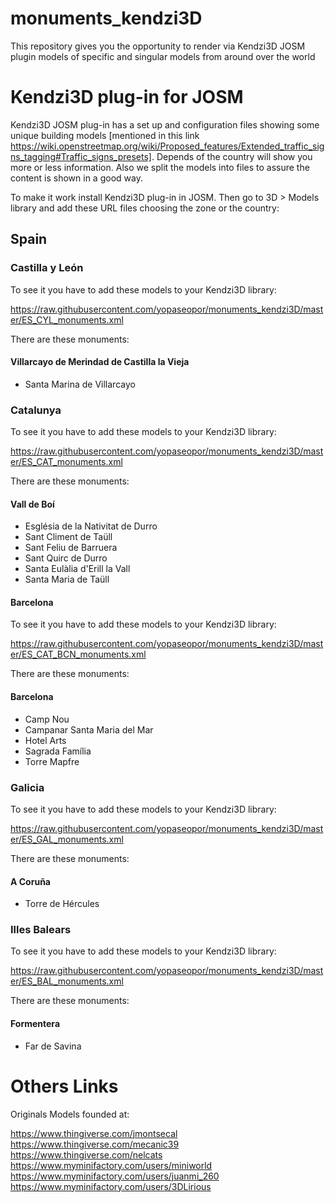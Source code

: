# monuments_kendzi3D
This repository gives you the opportunity to render via Kendzi3D JOSM plugin models of specific and singular models from around over the world

# Kendzi3D plug-in for JOSM

Kendzi3D JOSM plug-in has a set up and configuration files showing some unique building models [mentioned in this link https://wiki.openstreetmap.org/wiki/Proposed_features/Extended_traffic_signs_tagging#Traffic_signs_presets].
Depends of the country will show you more or less information. Also we split the models into files to assure the content is shown in a good way.

To make it work install Kendzi3D plug-in in JOSM. Then go to 3D > Models library and add these URL files choosing the zone or the country:

## Spain

### Castilla y León

To see it you have to add these models to your Kendzi3D library:

https://raw.githubusercontent.com/yopaseopor/monuments_kendzi3D/master/ES_CYL_monuments.xml

There are these monuments:

#### Villarcayo de Merindad de Castilla la Vieja

* Santa Marina de Villarcayo

### Catalunya

To see it you have to add these models to your Kendzi3D library:

https://raw.githubusercontent.com/yopaseopor/monuments_kendzi3D/master/ES_CAT_monuments.xml

There are these monuments:

#### Vall de Boí

* Església de la Nativitat de Durro
* Sant Climent de Taüll
* Sant Feliu de Barruera
* Sant Quirc de Durro
* Santa Eulàlia d'Erill la Vall
* Santa Maria de Taüll



#### Barcelona
To see it you have to add these models to your Kendzi3D library:

https://raw.githubusercontent.com/yopaseopor/monuments_kendzi3D/master/ES_CAT_BCN_monuments.xml

There are these monuments:

#### Barcelona

* Camp Nou
* Campanar Santa Maria del Mar
* Hotel Arts
* Sagrada Família
* Torre Mapfre

### Galicia

To see it you have to add these models to your Kendzi3D library:

https://raw.githubusercontent.com/yopaseopor/monuments_kendzi3D/master/ES_GAL_monuments.xml

There are these monuments:

#### A Coruña

* Torre de Hércules

### Illes Balears

To see it you have to add these models to your Kendzi3D library:

https://raw.githubusercontent.com/yopaseopor/monuments_kendzi3D/master/ES_BAL_monuments.xml

There are these monuments:

#### Formentera

* Far de Savina


# Others Links

Originals Models founded at:

https://www.thingiverse.com/jmontsecal
https://www.thingiverse.com/mecanic39
https://www.thingiverse.com/nelcats
https://www.myminifactory.com/users/miniworld
https://www.myminifactory.com/users/juanmi_260
https://www.myminifactory.com/users/3DLirious





